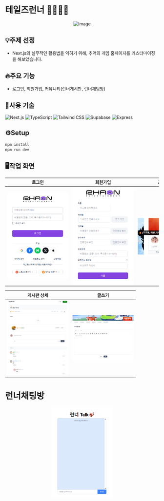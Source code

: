 # 테일즈런너 🏃‍♂️🏃‍♀️

<p align="center">
    <img src="https://github.com/user-attachments/assets/da9aeba2-d76d-46b3-ba7c-0bd30bde7bc2" alt="Image" width="250">
</p>


## 💡주제 선정
- Next.js의 실무적인 활용법을 익히기 위해, 추억의 게임 홈페이지를 커스터마이징을 해보았습니다.

  
## 🔥주요 기능
-  로그인, 회원가입, 커뮤니티(런너게시판, 런너채팅방)


## 🚀사용 기술 

  ![Next.js](https://img.shields.io/badge/Next.js-000000?logo=nextdotjs&logoColor=white&style=flat-square)
  ![TypeScript](https://img.shields.io/badge/TypeScript-3178C6?logo=typescript&logoColor=white&style=flat-square)
  ![Tailwind CSS](https://img.shields.io/badge/Tailwind_CSS-06B6D4?logo=tailwindcss&logoColor=white&style=flat-square)
  ![Supabase](https://img.shields.io/badge/Supabase-3ECF8E?logo=supabase&logoColor=white&style=flat-square)
  ![Express](https://img.shields.io/badge/Express-000000?logo=express&logoColor=white&style=flat-square)



## ⚙️Setup

```sh
npm install
npm run dev
```


## 🖥️작업 화면 


| 로그인 | 회원가입 | 프로필 변경 |
|------------|------------|------------|
| <img src="public/images/login.png" style="max-width:200px; height: auto; display: block; margin: auto;"> | <img src="public/images/signup.png" style="max-width: 200px; height: auto; display: block; margin: auto;"> | <img src="public/images/profile.png" style="max-width: 200px; height: auto; display: block; margin: auto;"> |

| 게시판 상세 | 글쓰기 |
|------------|------------|
| <img src="public/images/board-detail.png" style="max-width: 200px; height: auto; display: block; margin: auto;"> | <img src="public/images/write.png" style="max-width: 200px; height: auto; display: block; margin: auto;"> |

# 런너채팅방
<img src="public/images/chat.gif" style="max-width: 200px; display: block; margin: auto;">

